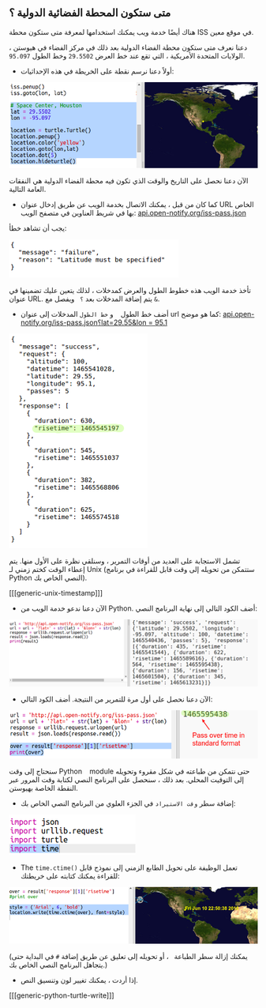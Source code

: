 ## متى ستكون المحطة الفضائية الدولية ؟

هناك أيضًا خدمة ويب يمكنك استخدامها لمعرفة متى ستكون محطة ISS في موقع معين.

دعنا نعرف متى ستكون محطة الفضاء الدولية بعد ذلك في مركز الفضاء في هيوستن ، الولايات المتحدة الأمريكية ، التي تقع عند خط العرض ` 29.5502 ` وخط الطول ` 95.097 `.

+ أولاً دعنا نرسم نقطة على الخريطة في هذه الإحداثيات:

![لقطة شاشة](images/iss-houston.png)

الآن دعنا نحصل على التاريخ والوقت الذي تكون فيه محطة الفضاء الدولية هي النفقات العامة التالية.

+ كما كان من قبل ، يمكنك الاتصال بخدمة الويب عن طريق إدخال عنوان URL الخاص بها في شريط العناوين في متصفح الويب: <a href="http://api.open-notify.org/iss-pass.json" target="_blank"> api.open-notify.org/iss-pass.json </a>

يجب أن تشاهد خطأ:

![لقطة الشاشة](images/iss-pass-error.png)

تأخذ خدمة الويب هذه خطوط الطول والعرض كمدخلات ، لذلك يتعين عليك تضمينها في عنوان URL. يتم إضافة المدخلات بعد `؟ ` ويفصل مع `&`.

+ أضف خط الطول ` ` و ` خط الطول ` المدخلات إلى عنوان url كما هو موضح: <a href="http://api.open-notify.org/iss-pass.json?lat=29.55&lon=95.1" target="_blank"> api.open-notify.org/iss-pass.json؟lat=29.55&lon = 95.1 </a>

![لقطة الشاشة](images/iss-passtimes.png)

تشمل الاستجابة على العديد من أوقات التمرير ، وسنلقي نظرة على الأول منها. يتم إعطاء الوقت كختم زمني لـ Unix (ستتمكن من تحويله إلى وقت قابل للقراءة في برنامج Python النصي الخاص بك).

[[[generic-unix-timestamp]]]

+ الآن دعنا ندعو خدمة الويب من Python. أضف الكود التالي إلى نهاية البرنامج النصي:

![لقطة الشاشة](images/iss-passover.png)

+ الآن دعنا نحصل على أول مرة للتمرير من النتيجة. أضف الكود التالي:

![لقطة الشاشة](images/iss-print-pass.png)

سنحتاج إلى وقت Python ` ` module حتى نتمكن من طباعته في شكل مقروء وتحويله إلى التوقيت المحلي. بعد ذلك ، سنحصل على البرنامج النصي لكتابة وقت المرور عبر النقطة الخاصة بهيوستن.

+ إضافة سطر ` وقت الاستيراد ` في الجزء العلوي من البرنامج النصي الخاص بك:

![لقطة الشاشة](images/iss-time.png)

+ The `time.ctime()` تعمل الوظيفة على تحويل الطابع الزمني إلى نموذج قابل للقراءة يمكنك كتابته على خريطتك:

![لقطة الشاشة](images/iss-pass-write.png)

(يمكنك إزالة سطر الطباعة ` `، أو تحويله إلى تعليق عن طريق إضافة ` # ` في البداية حتى يتجاهل البرنامج النصي الخاص بك.)

+ إذا أردت ، يمكنك تغيير لون وتنسيق النص. 

[[[generic-python-turtle-write]]]